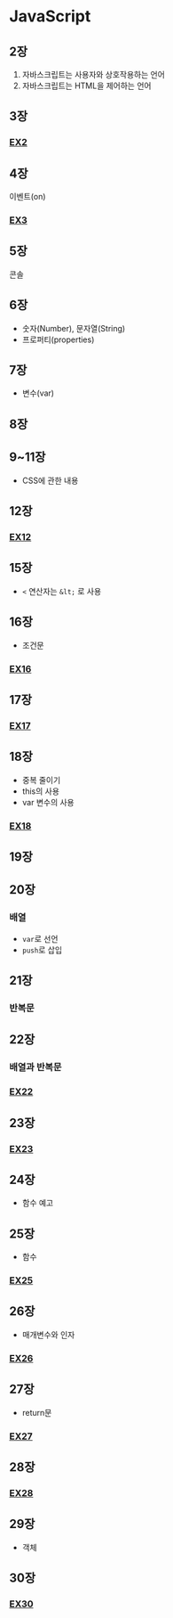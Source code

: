 # JavaScript
## 2장
1. 자바스크립트는 사용자와 상호작용하는 언어
2. 자바스크립트는 HTML을 제어하는 언어
## 3장
### [EX2](EX2.html)
## 4장
이벤트(on)
### [EX3](EX3.html)
## 5장
콘솔
## 6장
- 숫자(Number), 문자열(String)
- 프로퍼티(properties)
## 7장
- 변수(var)
## 8장
## 9~11장
- CSS에 관한 내용
## 12장
### [EX12](EX12.html)
## 15장
- `<` 연산자는 `&lt;` 로 사용
## 16장
- 조건문
### [EX16](EX16.html)
## 17장
### [EX17](EX17.html)
## 18장
- 중복 줄이기
- this의 사용
- var 변수의 사용
### [EX18](EX18.html)
## 19장
## 20장
### 배열
- `var`로 선언
- `push`로 삽입
## 21장
### 반복문
## 22장
### 배열과 반복문
### [EX22](EX22.html)
## 23장
### [EX23](EX23.html)
## 24장
- 함수 예고
## 25장
- 함수
### [EX25](EX25.html)
## 26장
- 매개변수와 인자
### [EX26](EX26.html)
## 27장
- return문
### [EX27](EX27.html)
## 28장
### [EX28](EX28.html)
## 29장
- 객체
## 30장
### [EX30](EX30.html)